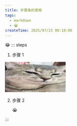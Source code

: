 ```yaml
---
title: 步骤条的使用
tags:
  - markdown
  - 😭
createTime: 2025/07/23 00:18:06
---
```

😂
::: steps

1. 步骤 1

  <img src="../img/50d82e0f44161484e9096856ae896b7.jpg" alt="图片描述" width="200" height="100" />


2. 步骤 2

    😭

:::